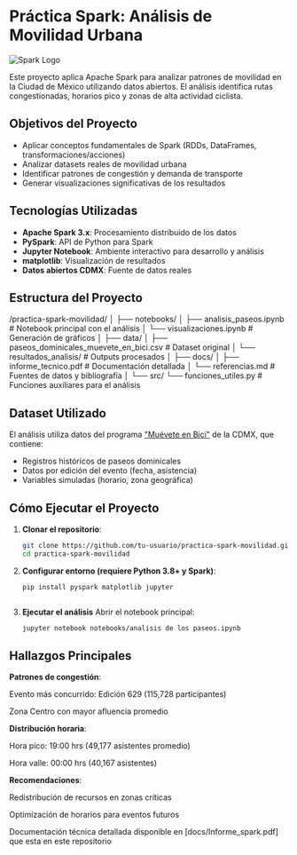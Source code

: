 # Práctica Spark: Análisis de Movilidad Urbana

![Spark Logo](https://spark.apache.org/images/spark-logo-trademark.png)

Este proyecto aplica Apache Spark para analizar patrones de movilidad en la Ciudad de México utilizando datos abiertos. El análisis identifica rutas congestionadas, horarios pico y zonas de alta actividad ciclista.

## Objetivos del Proyecto

- Aplicar conceptos fundamentales de Spark (RDDs, DataFrames, transformaciones/acciones)
- Analizar datasets reales de movilidad urbana
- Identificar patrones de congestión y demanda de transporte
- Generar visualizaciones significativas de los resultados

## Tecnologías Utilizadas

- **Apache Spark 3.x**: Procesamiento distribuido de los datos
- **PySpark**: API de Python para Spark
- **Jupyter Notebook**: Ambiente interactivo para desarrollo y análisis
- **matplotlib**: Visualización de resultados
- **Datos abiertos CDMX**: Fuente de datos reales

## Estructura del Proyecto
/practica-spark-movilidad/
│
├── notebooks/
│ ├── analisis_paseos.ipynb # Notebook principal con el análisis
│ └── visualizaciones.ipynb # Generación de gráficos
│
├── data/
│ ├── paseos_dominicales_muevete_en_bici.csv # Dataset original
│ └── resultados_analisis/ # Outputs procesados
│
├── docs/
│ ├── informe_tecnico.pdf # Documentación detallada
│ └── referencias.md # Fuentes de datos y bibliografía
│
└── src/
└── funciones_utiles.py # Funciones auxiliares para el análisis


## Dataset Utilizado

El análisis utiliza datos del programa ["Muévete en Bici"](https://datos.cdmx.gob.mx/) de la CDMX, que contiene:

- Registros históricos de paseos dominicales
- Datos por edición del evento (fecha, asistencia)
- Variables simuladas (horario, zona geográfica)

## Cómo Ejecutar el Proyecto

1. **Clonar el repositorio**:
   ```bash
   git clone https://github.com/tu-usuario/practica-spark-movilidad.git
   cd practica-spark-movilidad


2. **Configurar entorno (requiere Python 3.8+ y Spark)**:
   ```bash
   pip install pyspark matplotlib jupyter



3. **Ejecutar el análisis**
   Abrir el notebook principal:
   ```bash
   jupyter notebook notebooks/analisis de los paseos.ipynb

## Hallazgos Principales


**Patrones de congestión**:

Evento más concurrido: Edición 629 (115,728 participantes)

Zona Centro con mayor afluencia promedio

**Distribución horaria**:

Hora pico: 19:00 hrs (49,177 asistentes promedio)

Hora valle: 00:00 hrs (40,167 asistentes)

**Recomendaciones**:

Redistribución de recursos en zonas críticas

Optimización de horarios para eventos futuros


Documentación técnica detallada disponible en [docs/Informe_spark.pdf] que esta en este repositorio





